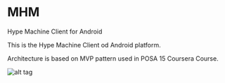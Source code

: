 # MHM
Hype Machine Client for Android

This is the Hype Machine Client od Android platform.

Architecture is based on MVP pattern used in POSA 15 Coursera Course.


![alt tag](https://dl.dropboxusercontent.com/s/9nlbcq7pbcvsksz/mhm.png?dl=0)
